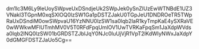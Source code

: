 dm1lc3M6Ly9leUoySWpveUxDSndjeUk2SWpJek0ySnZlUzEwWTNBdE1UZ3VNakl3TGpnM0xqSXlOQ0lzSW1Ga1pDSTZJakU0TGpJeU1DNDROeTR5TWpRaUxDSndiM0owSWpvaU16YzNNU0lzSW1sa0lqb2laR1kyTmpKaE4ySXRaVE0wWWkwMFlUTmhMV0V5T0RFdFpqUmlOV1UwTVRKaFpqSm1JaXdpWVdsa0lqb2lNQ0lzSW01bGRDSTZJblJqY0NJc0luUjVjR1VpT2lKdWIyNWxJaXdpY0dGMGFDSTZJaUo5Cg==
